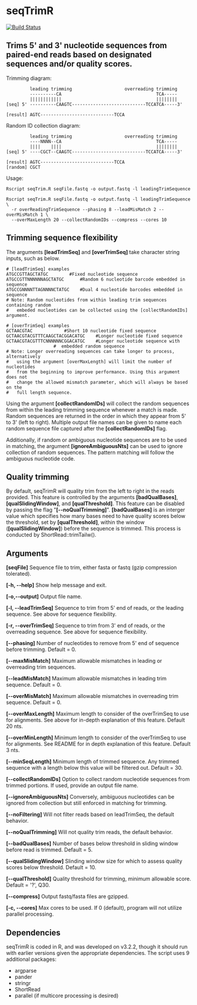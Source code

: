 # seqTrimR
[![Build Status](https://travis-ci.org/cnobles/seqTrimR.svg?branch=master)](https://travis-ci.org/cnobles/seqTrimR)

Trims 5' and 3' nucleotide sequences from paired-end reads based on designated sequences and/or quality scores.
--------------------------------------------------------------------------------
Trimming diagram:
```
         leading trimming                    overreading trimming
         ----------CA                                    TCA-----
         ||||||||||||                                    ||||||||    
[seq] 5' ----------CAAGTC----------------------------TCCATCA-----3'

[result] AGTC----------------------------TCCA
```
Random ID collection diagram:
```
         leading trimming                    overreading trimming
         ----NNNN--CA                                    TCA-----
         ||||    ||||                                    ||||||||    
[seq] 5' ----CGCT--CAAGTC----------------------------TCCATCA-----3'

[result] AGTC----------------------------TCCA
[random] CGCT
```
Usage:
```
Rscript seqTrim.R seqFile.fastq -o output.fastq -l leadingTrimSequence 

Rscript seqTrim.R seqFile.fastq -o output.fastq -l leadingTrimSequence \
  -r overReadingTrimSequence --phasing 8 --leadMisMatch 2 --overMisMatch 1 \
  --overMaxLength 20 --collectRandomIDs --compress --cores 10
```
## Trimming sequence flexibility
The arguments **[leadTrimSeq]** and **[overTrimSeq]** take character string inputs, such as below.
```
# [leadTrimSeq] examples
ATGCCGTTAGCTATGC	    #Fixed nucleotide sequence
ATGCCGTTNNNNNNAGCTATGC	    #Random 6 nucleotide barcode embedded in sequence
ATGCCGNNNNTTAGNNNNCTATGC    #Dual 4 nucleotide barcodes embedded in sequence
# Note: Random nucleotides from within leading trim sequences containing random 
#   embeded nucleotides can be collected using the [collectRandomIDs] argument.

# [overTrimSeq] examples
GCTAACGTAC			  #Short 10 nucleotide fixed sequence
GCTAACGTACGTTTCAAGCTACGGACATGC    #Longer nucleotide fixed sequence
GCTAACGTACGTTTCNNNNNNCGGACATGC    #Longer nucleotide sequence with 
				  #  embedded random sequence
# Note: Longer overreading sequences can take longer to process, alternatively
#   using the argument [overMaxLength] will limit the number of nucleotides
#   from the beginning to improve performance. Using this argument does not 
#   change the allowed mismatch parameter, which will always be based on the
#   full length sequence.
```
Using the argument **[collectRandomIDs]** will collect the random sequences from within the leading trimming sequence whenever a match is made. Random sequences are returned in the order in which they appear from 5' to 3' (left to right). Multiple output file names can be given to name each random sequence file captured after the **[collectRandomIDs]** flag. 

Additionally, if random or ambiguous nucleotide sequences are to be used in matching, the argument **[ignoreAmbiguousNts]** can be used to ignore collection of random sequences. The pattern matching will follow the ambiguous nucleotide code.

## Quality trimming
By default, seqTrimR will quality trim from the left to right in the reads provided. This feature is controlled by the arguments **[badQualBases]**, **[qualSlidingWindow]**, and **[qualThreshold]**. This feature can be disabled by passing the flag "**[--noQualTrimming]**". **[badQualBases]** is an interger value which specifies how many bases need to have quality scores below the threshold, set by **[qualThreshold]**, within the window (**[qualSlidingWindow]**) before the sequence is trimmed. This process is conducted by ShortRead::trimTailw().

## Arguments
**[seqFile]** Sequence file to trim, either fasta or fastq (gzip compression tolerated).

**[-h, --help]** Show help message and exit.

**[-o,--output]** Output file name.

**[-l, --leadTrimSeq]** Sequence to trim from 5' end of reads, or the leading sequence. See above for sequence flexibility.

**[-r, --overTrimSeq]** Sequence to trim from 3' end of reads, or the overreading sequence. See above for sequence flexibility.

**[--phasing]** Number of nucleotides to remove from 5' end of sequence before trimming. Default = 0.

**[--maxMisMatch]** Maximum allowable mismatches in leading or overreading trim sequences.

**[--leadMisMatch]** Maximum allowable mismatches in leading trim sequence. Default = 0.

**[--overMisMatch]** Maximum allowable mismatches in overreading trim sequence. Default = 0.

**[--overMaxLength]** Maximum length to consider of the overTrimSeq to use for alignments. See above for in-depth explanation of this feature. Default 20 nts.

**[--overMinLength]** Minimum length to consider of the overTrimSeq to use for alignments. See README for in depth explanation of this feature. Default 3 nts.

**[--minSeqLength]** Minimum length of trimmed sequence. Any trimmed sequence with a length below this value will be filtered out. Default = 30.

**[--collectRandomIDs]** Option to collect random nucleotide sequences from trimmed portions. If used, provide an output file name.

**[--ignoreAmbiguousNts]**  Conversely, ambiguous nucleotides can be ignored from collection but still enforced in matching for trimming.

**[--noFiltering]** Will not filter reads based on leadTrimSeq, the default behavior.

**[--noQualTrimming]** Will not quality trim reads, the default behavior.

**[--badQualBases]** Number of bases below threshold in sliding window before read is trimmed. Default = 5.

**[--qualSlidingWindow]** Slinding window size for which to assess quality scores below threshold. Default = 10.

**[--qualThreshold]** Quality threshold for trimming, minimum allowable score. Default = '?', Q30.

**[--compress]** Output fastq/fasta files are gzipped.

**[-c, --cores]** Max cores to be used. If 0 (default), program will not utilize parallel processing.

## Dependencies
seqTrimR is coded in R, and was developed on v3.2.2, though it should run with earlier versions given the appropriate dependencies. The script uses 9 additional packages:
  * argparse
  * pander
  * stringr
  * ShortRead
  * parallel (if multicore processing is desired)
